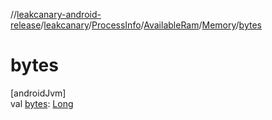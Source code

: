 //[leakcanary-android-release](../../../../../index.md)/[leakcanary](../../../index.md)/[ProcessInfo](../../index.md)/[AvailableRam](../index.md)/[Memory](index.md)/[bytes](bytes.md)

# bytes

[androidJvm]\
val [bytes](bytes.md): [Long](https://kotlinlang.org/api/latest/jvm/stdlib/kotlin/-long/index.html)
